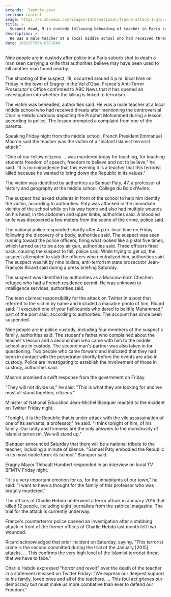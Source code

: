```yaml
--- 
extends: _layouts.post 
section: content 
image: https://s.abcnews.com/images/International/france-attack-1-gty-rc-201016_1602877781180_hpMain_16x9_992.jpg 
title: > 
  Suspect dead, 9 in custody following beheading of teacher in Paris suburb 
description: > 
  He was a male teacher at a local middle school who had received threats after mentioning the controversial Charlie Hebdo cartoons depicting the Prophet Mohammed during a lesson, according to police.Speaking Friday night from the middle school, French President Emmanuel Macron said the teacher was the victim of a "blatant Islamist terrorist attack."The suspect had asked students in front of the school to help him identify the victim, according to authorities.The student's father who complained about the teacher's lesson and a second man who came with him to the middle school are in custody.Police are investigating to establish the involvement of those in custody, authorities said. 
date: 1602977954.8371649 
--- 
```

Nine people are in custody after police in a Paris suburb shot to death a man seen carrying a knife that authorities believe may have been used to kill another man found nearby.

The shooting of the suspect, 18, occurred around 4 p.m. local time on Friday in the town of Eragny in the Val d'Oise. France's Anti-Terror Prosecutor's Office confirmed to ABC News that it has opened an investigation into whether the killing is linked to terrorism.

The victim was beheaded, authorities said. He was a male teacher at a local middle school who had received threats after mentioning the controversial Charlie Hebdo cartoons depicting the Prophet Mohammed during a lesson, according to police. The lesson prompted a complaint from one of the parents.

Speaking Friday night from the middle school, French President Emmanuel Macron said the teacher was the victim of a "blatant Islamist terrorist attack."

"One of our fellow citizens ... was murdered today for teaching, for teaching students freedom of speech, freedom to believe and not to believe," he said. "It is no coincidence that this evening it is a teacher that this terrorist killed because he wanted to bring down the Republic in its values."

The victim was identified by authorities as Samuel Paty, 47, a professor of history and geography at the middle school, College du Bois d'Aulne.

The suspect had asked students in front of the school to help him identify the victim, according to authorities. Paty was attacked in the immediate vicinity of the school while on his way home and also had multiple wounds on his head, in the abdomen and upper limbs, authorities said. A bloodied knife was discovered a few meters from the scene of the crime, police said.

The national police responded shortly after 4 p.m. local time on Friday following the discovery of a body, authorities said. The suspect was seen running toward the police officers, firing what looked like a pistol five times, which turned out to be a toy air gun, authorities said. Three officers fired back, causing the suspect to fall, police said. While trying to get up, the suspect attempted to stab the officers who neutralized him, authorities said. The suspect was hit by nine bullets, anti-terrorism state prosecutor Jean-François Ricard said during a press briefing Saturday.

The suspect was identified by authorities as a Moscow-born Chechen refugee who had a French residence permit. He was unknown to intelligence services, authorities said.

The teen claimed responsibility for the attack on Twitter in a post that referred to the victim by name and included a macabre photo of him, Ricard said. "I executed one of your hellhounds who dared to belittle Muhammad," part of the post said, according to authorities. The account has since been suspended.

Nine people are in police custody, including four members of the suspect's family, authorities said. The student's father who complained about the teacher's lesson and a second man who came with him to the middle school are in custody. The second man's partner was also taken in for questioning. Two people who came forward and indicated that they had been in contact with the perpetrator shortly before the events are also in custody. Police are investigating to establish the involvement of those in custody, authorities said.

Macron promised a swift response from the government on Friday.

"They will not divide us," he said. "This is what they are looking for and we must all stand together, citizens."

Minister of National Education Jean-Michel Blanquer reacted to the incident on Twitter Friday night.

"Tonight, it is the Republic that is under attack with the vile assassination of one of its servants, a professor," he said. "I think tonight of him, of his family. Our unity and firmness are the only answers to the monstrosity of Islamist terrorism. We will stand up."

Blanquer announced Saturday that there will be a national tribute to the teacher, including a minute of silence. "Samuel Paty embodied the Republic in its most noble form: its school," Blanquer said.

Eragny Mayor Thibault Humbert responded in an interview on local TV BFMTV Friday night.

"It is a very important emotion for us, for the inhabitants of our town," he said. "I want to have a thought for the family of this professor who was brutally murdered."

The offices of Charlie Hebdo underwent a terror attack in January 2015 that killed 12 people, including eight journalists from the satirical magazine. The trial for the attack is currently underway.

France's counterterror police opened an investigation after a stabbing attack in front of the former offices of Charlie Hebdo last month left two wounded.

Ricard acknowledged that prior incident on Saturday, saying, "This terrorist crime is the second committed during the trial of the January [2015] attacks. ... This confirms the very high level of the Islamist terrorist threat that we have to face."

Charlie Hebdo expressed "horror and revolt" over the death of the teacher in a statement released on Twitter Friday: "We express our deepest support to his family, loved ones and all of the teachers. ... This foul act grieves our democracy but must make us more combative than ever to defend our Freedom."